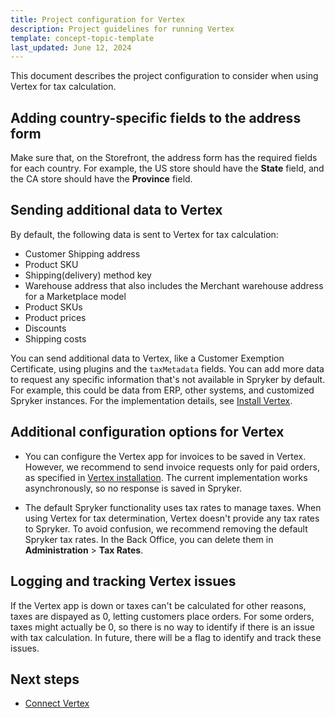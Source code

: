 ```yaml
---
title: Project configuration for Vertex
description: Project guidelines for running Vertex
template: concept-topic-template
last_updated: June 12, 2024
---
```


This document describes the project configuration to consider when using Vertex for tax calculation.

## Adding country-specific fields to the address form

Make sure that, on the Storefront, the address form has the required fields for each country. For example, the US store should have the **State** field, and the CA store should have the **Province** field.

## Sending additional data to Vertex

By default, the following data is sent to Vertex for tax calculation:

- Customer Shipping address
- Product SKU
- Shipping(delivery) method key
- Warehouse address that also includes the Merchant warehouse address for a Marketplace model
- Product SKUs
- Product prices
- Discounts
- Shipping costs

You can send additional data to Vertex, like a Customer Exemption Certificate, using plugins and the `taxMetadata` fields. You can add more data to request any specific information that's not available in Spryker by default. For example, this could be data from ERP, other systems, and customized Spryker instances. For the implementation details, see [Install Vertex](/docs/pbc/all/tax-management/latest/base-shop/third-party-integrations/vertex/install-vertex/integrate-the-vertex-app.html#implement-vertex-specific-metadata-extender-plugins).

## Additional configuration options for Vertex

- You can configure the Vertex app for invoices to be saved in Vertex. However, we recommend to send invoice requests only for paid orders, as specified in [Vertex installation](/docs/pbc/all/tax-management/latest/base-shop/third-party-integrations/vertex/install-vertex/integrate-the-acp-connector-module-for-tax-calculation.html#optional-sending-tax-invoices-to-vertex-and-handling-refunds). The current implementation works asynchronously, so no response is saved in Spryker.

- The default Spryker functionality uses tax rates to manage taxes. When using Vertex for tax determination, Vertex doesn't provide any tax rates to Spryker. To avoid confusion, we recommend removing the default Spryker tax rates. In the Back Office, you can delete them in **Administration** > **Tax Rates**.

## Logging and tracking Vertex issues

If the Vertex app is down or taxes can't be calculated for other reasons, taxes are dispayed as 0, letting customers place orders. For some orders, taxes might actually be 0, so there is no way to identify if there is an issue with tax calculation. In future, there will be a flag to identify and track these issues.


## Next steps

- [Connect Vertex](/docs/pbc/all/tax-management/latest/base-shop/third-party-integrations/vertex/connect-vertex.html)








































